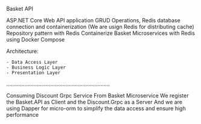 Basket API 

ASP.NET Core Web API application
GRUD Operations,
Redis database connection and containerization (We are usign Redis for distributing cache) 
Repository pattern with Redis
Containerize Basket Microservices with Redis using Docker Compose

Architecture: 

	- Data Access Layer
	- Business Logic Layer
	- Presentation Layer

....................................................................

Consuming Discount Grpc Service From Basket Microservice
We register the Basket.API as Client and the Discount.Grpc as a Server
And we are using Dapper for micro-orm to simplify the data access and ensure high performance